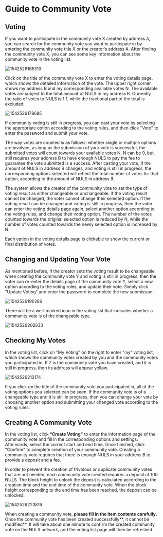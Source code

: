 
# Guide to Community Vote

## Voting

If you want to participate in the community vote X created by address A, you can search for the community vote you want to participate in by entering the community vote title X or the creator’s address A. After finding the community vote X, you can see some key information about the community vote in the voting list.

![1542526165310](./communityImagesCN/1542526165310.png)

Click on the title of the community vote X to enter the voting details page, which shows the detailed information of the vote. The upper right corner shows my address B and my corresponding available votes N. The available votes are subject to the total amount of NULS in my address B. Currently the ratio of votes to NULS is 1:1, while the fractional part of the total is excluded.

![1542526178695](./communityImagesCN/1542526178695.png)

If community voting is still in progress, you can cast your vote by selecting the appropriate option according to the voting rules, and then click "Vote" to enter the password and submit your vote. 

The way votes are counted is as follows: whether single or multiple options are involved, as long as the submission of your vote is successful, the submitted votes will count towards your available votes N. N can be 0, but still requires your address B to have enough NULS to pay the fee to guarantee the vote submitted is a success. After casting your vote, if the amount of NULS in address B changes, and voting is still in progress, the corresponding options selected will reflect the total number of votes for that option, according to the amount of NULS in address B.

The system allows the creator of the community vote to set the type of voting result as either changeable or unchangeable. If the voting result cannot be changed, the voter cannot change their selected option. If the voting result can be changed and voting is still in progress, then the voter can enter the voting details page again, select another option according to the voting rules, and change their voting option. The number of the votes counted towards the original selected option is reduced by N, while the number of votes counted towards the newly selected option is increased by N.

Each option in the voting details page is clickable to show the current or final distribution of votes.

##  Changing and Updating Your Vote

As mentioned before, if the creator sets the voting result to be changeable when creating the community vote Y and voting is still in progress, then the voter can re-enter the details page of the community vote Y, select a new option according to the voting rules, and update their vote. Simply click "Update Voting" and enter the password to complete the new submission.

![1542526190286](./communityImagesCN/1542526190286.png)

There will be a well-marked icon in the voting list that indicates whether a community vote is of the changeable type.

![1542526202833](./communityImagesCN/1542526202833.png)

## Checking My Votes

In the voting list, click on "My Voting" on the right to enter “my” voting list, which shows the community votes created by you and the community votes you participated in. If Z is the community vote you have created, and it is still in progress, then its address will appear yellow.

![1542526213174](./communityImagesCN/1542526213174.png)

If you click on the title of the community vote you participated in, all of the voting options you selected can be seen. If the community vote is of a changeable type and it is still in progress, then you can change your vote by choosing another option and submitting your changed vote according to the voting rules.

## Creating A Community Vote

In the voting list, click **“Create Voting"** to enter the information page of the community vote and fill in the corresponding options and settings. Afterwards, select the correct start and end time. Once finished, click "Confirm" to complete creation of your community vote. Creating a community vote requires that there is enough NULS in your address B to provide a deposit and a fee.

In order to prevent the creation of frivolous or duplicate community votes that are not needed, each community vote created requires a deposit of 100 NULS. The block height to unlock the deposit is calculated according to the creation time and the end time of the community vote. When the block height corresponding to the end time has been reached, the deposit can be unlocked.

![1542526223816](./communityImagesCN/1542526223816.png)

When creating a community vote, **please fill in the item contents** **carefully.** Once the community vote has been created successfully**, it cannot be modified**. It will take about one minute to confirm the created community vote on the NULS network, and the voting list page will then be refreshed.

